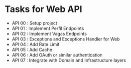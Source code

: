 # Tasks for Web API

 - API 00 : Setup project
 - API 01 : Implement Perfil Endpoints
 - API 02 : Implement Vagas Endpoints
 - API 03 : Exceptions and Exceptions Handler for Web
 - API 04 : Add Rate Limit
 - API 05 : Add Cache
 - API 06 : Add OAuth or similar authentication
 - API 07 : Integrate with Domain and Infrastructure layers
 